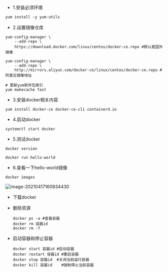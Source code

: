 - 1.安装必须环境

```xml
yum install -y yum-utils
```

- 2.设置镜像仓库

```shell
yum-config-manager \
    --add-repo \
    https://download.docker.com/linux/centos/docker-ce.repo #默认是国外镜像
    
yum-config-manager \
    --add-repo \    
    http://mirrors.aliyun.com/docker-ce/linux/centos/docker-ce.repo #阿里云镜像地址
    
# 更新yum软件包索引
yum makecache fast
```

- 3.安装docker相关内容

```shell
yum install docker-ce docker-ce-cli containerd.io
```

- 4.启动docker

```shell
systemctl start docker
```

- 5.测试docker

```
docker version

docker run hello-world
```

- 6.查看一下hello-world镜像

```
docker images
```

![image-20210417160934430](C:\Users\Administrator.MACHENI-KA32LTP\AppData\Roaming\Typora\typora-user-images\image-20210417160934430.png)

- 下载docker

- 删除资源

  ```shell
  docker ps -a #查看容器
  docker rm 容器id
  docker rm -f  
  ```

  

- 启动容器和停止容器

  ```shell
  docker start 容器id	#启动容器
  docker restart 容器id #重启容器
  docker stop 容器id	#关闭当前运行容器
  docker kill 容器id    #强制停止当前容器
  ```

  
